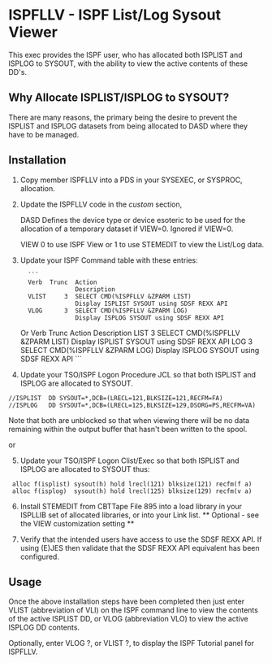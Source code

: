 # ISPFLLV - ISPF List/Log Sysout Viewer

This exec provides the ISPF user, who has allocated both ISPLIST and ISPLOG
to SYSOUT, with the ability to view the active contents of these DD's.

Why Allocate ISPLIST/ISPLOG to SYSOUT?
--------------------------------------

There are many reasons, the primary being the desire to prevent the
ISPLIST and ISPLOG datasets from being allocated to DASD where they have
to be managed.


Installation
------------

 1. Copy member ISPFLLV into a PDS in your SYSEXEC, or SYSPROC, allocation.

 2. Update the ISPFLLV code in the *custom* section,

    DASD     Defines the device type or device esoteric to be used
             for the allocation of a temporary dataset if VIEW=0.
             Ignored if VIEW=0.

    VIEW     0 to use ISPF View or 1 to use STEMEDIT to view the
             List/Log data.


 3. Update your ISPF Command table with these entries:

          ```
          Verb  Trunc  Action
                       Description
          VLIST     3  SELECT CMD(%ISPFLLV &ZPARM LIST)
                       Display ISPLIST SYSOUT using SDSF REXX API
          VLOG      3  SELECT CMD(%ISPFLLV &ZPARM LOG)
                       Display ISPLOG SYSOUT using SDSF REXX API
    Or
          Verb  Trunc  Action
                       Description
          LIST      3  SELECT CMD(%ISPFLLV &ZPARM LIST)
                       Display ISPLIST SYSOUT using SDSF REXX API
          LOG       3  SELECT CMD(%ISPFLLV &ZPARM LOG)
                       Display ISPLOG SYSOUT using SDSF REXX API
          ```

 4. Update your TSO/ISPF Logon Procedure JCL so that both ISPLIST and ISPLOG
    are allocated to SYSOUT.

   ```
   //ISPLIST  DD SYSOUT=*,DCB=(LRECL=121,BLKSIZE=121,RECFM=FA)
   //ISPLOG   DD SYSOUT=*,DCB=(LRECL=125,BLKSIZE=129,DSORG=PS,RECFM=VA)
   ```

   Note that both are unblocked so that when viewing there will be no
data remaining within the output buffer that hasn't been written to
the spool.

or

 5. Update your TSO/ISPF Logon Clist/Exec so that both ISPLIST and ISPLOG
    are allocated to SYSOUT thus:

   ```
    alloc f(isplist) sysout(h) hold lrecl(121) blksize(121) recfm(f a)
    alloc f(isplog)  sysout(h) hold lrecl(125) blksize(129) recfm(v a)
   ```

 6. Install STEMEDIT from CBTTape File 895 into a load library in your
    ISPLLIB set of allocated libraries, or into your Link list.
    ** Optional - see the VIEW customization setting **

 7. Verify that the intended users have access to use the SDSF REXX API.
    If using (E)JES then validate that the SDSF REXX API equivalent has
    been configured.

Usage
-----

Once the above installation steps have been completed then just enter
VLIST (abbreviation of VLI) on the ISPF command line to view the contents
of the active ISPLIST DD, or VLOG (abbreviation VLO) to view the active
ISPLOG DD contents.

Optionally, enter VLOG ?, or VLIST ?, to display the ISPF Tutorial panel
for ISPFLLV.
